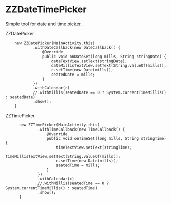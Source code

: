 # ZZDateTimePicker
Simple tool for date and time picker.



ZZDatePicker

        new ZZDatePicker(MainActivity.this)
                .withDateCallback(new DateCallback() {
                    @Override
                    public void onDateSet(long mills, String stringDate) {
                        dateTextView.setText(stringDate);
                        dateMillisTextView.setText(String.valueOf(mills));
                        c.setTime(new Date(mills));
                        seatedDate = mills;
                    }
                })
                .withCalendar(c)
                //.withMillis(seatedDate == 0 ? System.currentTimeMillis() : seatedDate)
                .show();
        }


ZZTimePicker

          new ZZTimePicker(MainActivity.this)
                  .withTimeCallback(new TimeCallback() {
                      @Override
                      public void onTimeSet(long mills, String stringTime) {
                          timeTextView.setText(stringTime);
                          timeMillisTextView.setText(String.valueOf(mills));
                          c.setTime(new Date(mills));
                          seatedTime = mills;
                      }
                  })
                  .withCalendar(c)
                  //.withMillis(seatedTime == 0 ? System.currentTimeMillis() : seatedTime)
                  .show();
          }
